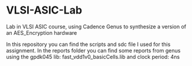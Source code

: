 # VLSI-ASIC-Lab
Lab in VLSI ASIC course, using Cadence Genus to synthesize a version of an AES_Encryption hardware 

In this repository you can find the scripts and sdc file I used for this assignment. In the reports folder you can find some reports from genus using the gpdk045 lib: fast_vdd1v0_basicCells.lib and clock period: 4ns
